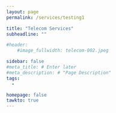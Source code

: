 ```yaml
---
layout: page
permalink: /services/testing1

title: "Telecom Services"
subheadline: ""

#header:
    #image_fullwidth: telecom-002.jpeg

sidebar: false
#meta_title: # Enter later
#meta_description: # "Page Description"
tags:
  - 

homepage: false
tawkto: true
---
```

